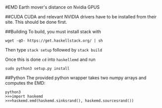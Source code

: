 #EMD
Earth mover's distance on Nvidia GPUS

##CUDA
CUDA and relevant NVIDIA drivers have to be installed from their site. This should be done first.

##Building
To build, you must install stack with
```
wget -qO- https://get.haskellstack.org/ | sh
```
Then type `stack setup` followed by `stack build`

Once this is done `cd` into `haskellemd` and run
```
sudo python3 setup.py install
```

##Python
The provided python wrapper takes two numpy arrays and computes the EMD:
```
python3
>>>import haskemd
>>>haskemd.emd(haskemd.sinksrand(), haskemd.sourcesrand())
```

